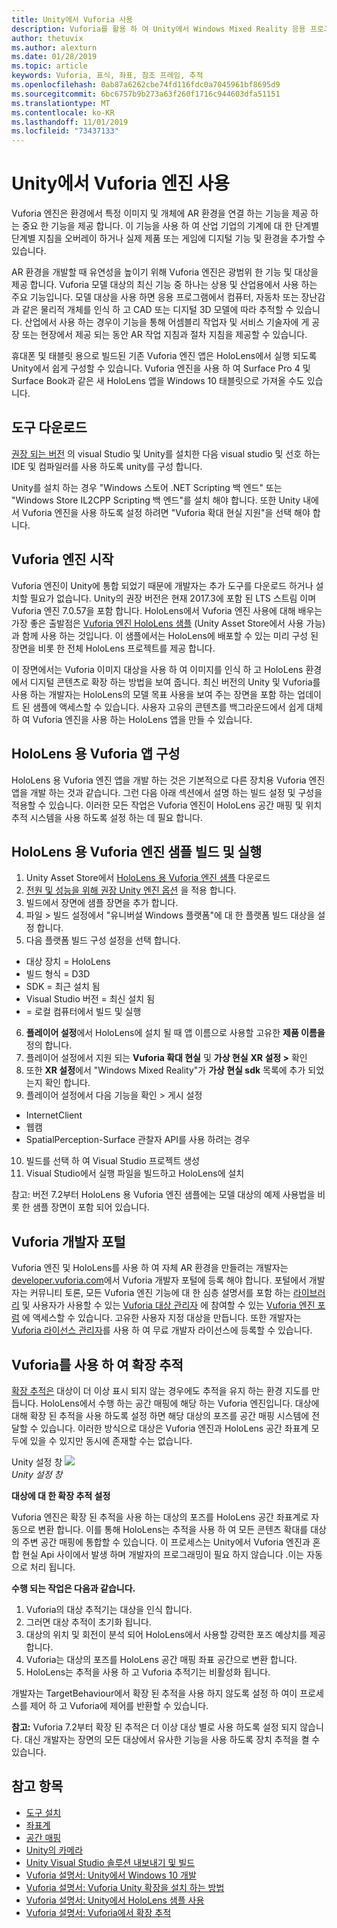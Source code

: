 ```yaml
---
title: Unity에서 Vuforia 사용
description: Vuforia를 활용 하 여 Unity에서 Windows Mixed Reality 응용 프로그램을 빌드합니다.
author: thetuvix
ms.author: alexturn
ms.date: 01/28/2019
ms.topic: article
keywords: Vuforia, 표식, 좌표, 참조 프레임, 추적
ms.openlocfilehash: 0ab87a6262cbe74fd116fdc0a7045961bf8695d9
ms.sourcegitcommit: 6bc6757b9b273a63f260f1716c944603dfa51151
ms.translationtype: MT
ms.contentlocale: ko-KR
ms.lasthandoff: 11/01/2019
ms.locfileid: "73437133"
---
```

# <a name="using-vuforia-engine-with-unity"></a>Unity에서 Vuforia 엔진 사용

Vuforia 엔진은 환경에서 특정 이미지 및 개체에 AR 환경을 연결 하는 기능을 제공 하는 중요 한 기능을 제공 합니다. 이 기능을 사용 하 여 산업 기업의 기계에 대 한 단계별 단계별 지침을 오버레이 하거나 실제 제품 또는 게임에 디지털 기능 및 환경을 추가할 수 있습니다. 

AR 환경을 개발할 때 유연성을 높이기 위해 Vuforia 엔진은 광범위 한 기능 및 대상을 제공 합니다. Vuforia 모델 대상의 최신 기능 중 하나는 상용 및 산업용에서 사용 하는 주요 기능입니다. 모델 대상을 사용 하면 응용 프로그램에서 컴퓨터, 자동차 또는 장난감과 같은 물리적 개체를 인식 하 고 CAD 또는 디지털 3D 모델에 따라 추적할 수 있습니다. 산업에서 사용 하는 경우이 기능을 통해 어셈블리 작업자 및 서비스 기술자에 게 공장 또는 현장에서 제공 되는 동안 AR 작업 지침과 절차 지침을 제공할 수 있습니다. 

휴대폰 및 태블릿 용으로 빌드된 기존 Vuforia 엔진 앱은 HoloLens에서 실행 되도록 Unity에서 쉽게 구성할 수 있습니다. Vuforia 엔진을 사용 하 여 Surface Pro 4 및 Surface Book과 같은 새 HoloLens 앱을 Windows 10 태블릿으로 가져올 수도 있습니다.

## <a name="get-the-tools"></a>도구 다운로드

[권장 되는 버전](install-the-tools.md) 의 visual Studio 및 Unity를 설치한 다음 visual studio 및 선호 하는 IDE 및 컴파일러를 사용 하도록 unity를 구성 합니다. 

Unity를 설치 하는 경우 "Windows 스토어 .NET Scripting 백 엔드" 또는 "Windows Store IL2CPP Scripting 백 엔드"를 설치 해야 합니다. 또한 Unity 내에서 Vuforia 엔진을 사용 하도록 설정 하려면 "Vuforia 확대 현실 지원"을 선택 해야 합니다.


## <a name="getting-started-with-vuforia-engine"></a>Vuforia 엔진 시작

Vuforia 엔진이 Unity에 통합 되었기 때문에 개발자는 추가 도구를 다운로드 하거나 설치할 필요가 없습니다. Unity의 권장 버전은 현재 2017.3에 포함 된 LTS 스트림 이며 Vuforia 엔진 7.0.57을 포함 합니다. HoloLens에서 Vuforia 엔진 사용에 대해 배우는 가장 좋은 출발점은 [Vuforia 엔진 HoloLens 샘플](https://assetstore.unity.com/packages/templates/packs/vuforia-hololens-sample-101553) (Unity Asset Store에서 사용 가능)과 함께 사용 하는 것입니다. 이 샘플에서는 HoloLens에 배포할 수 있는 미리 구성 된 장면을 비롯 한 전체 HoloLens 프로젝트를 제공 합니다.

이 장면에서는 Vuforia 이미지 대상을 사용 하 여 이미지를 인식 하 고 HoloLens 환경에서 디지털 콘텐츠로 확장 하는 방법을 보여 줍니다. 최신 버전의 Unity 및 Vuforia를 사용 하는 개발자는 HoloLens의 모델 목표 사용을 보여 주는 장면을 포함 하는 업데이트 된 샘플에 액세스할 수 있습니다. 사용자 고유의 콘텐츠를 백그라운드에서 쉽게 대체 하 여 Vuforia 엔진을 사용 하는 HoloLens 앱을 만들 수 있습니다.


## <a name="configuring-a-vuforia-app-for-hololens"></a>HoloLens 용 Vuforia 앱 구성

HoloLens 용 Vuforia 엔진 앱을 개발 하는 것은 기본적으로 다른 장치용 Vuforia 엔진 앱을 개발 하는 것과 같습니다. 그런 다음 아래 섹션에서 설명 하는 빌드 설정 및 구성을 적용할 수 있습니다. 이러한 모든 작업은 Vuforia 엔진이 HoloLens 공간 매핑 및 위치 추적 시스템을 사용 하도록 설정 하는 데 필요 합니다.

## <a name="build-and-run-the-vuforia-engine-sample-for-hololens"></a>HoloLens 용 Vuforia 엔진 샘플 빌드 및 실행
1.  Unity Asset Store에서 [HoloLens 용 Vuforia 엔진 샘플](https://assetstore.unity.com/packages/templates/packs/vuforia-hololens-sample-101553) 다운로드
2.  [전원 및 성능을 위해 권장 Unity 엔진 옵션](performance-recommendations-for-unity.md) 을 적용 합니다.
3.  빌드에서 장면에 샘플 장면을 추가 합니다.
4.  파일 > 빌드 설정에서 "유니버설 Windows 플랫폼"에 대 한 플랫폼 빌드 대상을 설정 합니다.
5.  다음 플랫폼 빌드 구성 설정을 선택 합니다. 
   * 대상 장치 = HoloLens
   * 빌드 형식 = D3D
   * SDK = 최근 설치 됨
   * Visual Studio 버전 = 최신 설치 됨
   * = 로컬 컴퓨터에서 빌드 및 실행
6.  **플레이어 설정**에서 HoloLens에 설치 될 때 앱 이름으로 사용할 고유한 **제품 이름을**정의 합니다.
7.  플레이어 설정에서 지원 되는 **Vuforia 확대 현실** 및 **가상 현실** **XR 설정 >** 확인
8.  또한 **XR 설정**에서 "Windows Mixed Reality"가 **가상 현실 sdk** 목록에 추가 되었는지 확인 합니다.
9.  플레이어 설정에서 다음 기능을 확인 > 게시 설정 
   * InternetClient
   * 웹캠
   * SpatialPerception-Surface 관찰자 API를 사용 하려는 경우
10. 빌드를 선택 하 여 Visual Studio 프로젝트 생성
11. Visual Studio에서 실행 파일을 빌드하고 HoloLens에 설치

참고: 버전 7.2부터 HoloLens 용 Vuforia 엔진 샘플에는 모델 대상의 예제 사용법을 비롯 한 샘플 장면이 포함 되어 있습니다.

## <a name="the-vuforia-developer-portal"></a>Vuforia 개발자 포털

Vuforia 엔진 및 HoloLens를 사용 하 여 자체 AR 환경을 만들려는 개발자는 [developer.vuforia.com](https://developer.vuforia.com/)에서 Vuforia 개발자 포털에 등록 해야 합니다. 포털에서 개발자는 커뮤니티 토론, 모든 Vuforia 엔진 기능에 대 한 심층 설명서를 포함 하는 [라이브러리](https://library.vuforia.com/) 및 사용자가 사용할 수 있는 [Vuforia 대상 관리자](https://developer.vuforia.com/target-manager) 에 참여할 수 있는 [Vuforia 엔진 포럼](https://developer.vuforia.com/forum) 에 액세스할 수 있습니다. 고유한 사용자 지정 대상을 만듭니다. 또한 개발자는 [Vuforia 라이선스 관리자](https://developer.vuforia.com/license-manager)를 사용 하 여 무료 개발자 라이선스에 등록할 수 있습니다.

## <a name="extended-tracking-with-vuforia"></a>Vuforia를 사용 하 여 확장 추적

[확장 추적은](https://library.vuforia.com/articles/Training/Extended-Tracking) 대상이 더 이상 표시 되지 않는 경우에도 추적을 유지 하는 환경 지도를 만듭니다. HoloLens에서 수행 하는 공간 매핑에 해당 하는 Vuforia 엔진입니다. 대상에 대해 확장 된 추적을 사용 하도록 설정 하면 해당 대상의 포즈를 공간 매핑 시스템에 전달할 수 있습니다. 이러한 방식으로 대상은 Vuforia 엔진과 HoloLens 공간 좌표계 모두에 있을 수 있지만 동시에 존재할 수는 없습니다.

Unity 설정 창 ![](images/vuforia-extendedtracking.png)<br>
*Unity 설정 창*

**대상에 대 한 확장 추적 설정**

Vuforia 엔진은 확장 된 추적을 사용 하는 대상의 포즈를 HoloLens 공간 좌표계로 자동으로 변환 합니다. 이를 통해 HoloLens는 추적을 사용 하 여 모든 콘텐츠 확대를 대상의 주변 공간 매핑에 통합할 수 있습니다. 이 프로세스는 Unity에서 Vuforia 엔진과 혼합 현실 Api 사이에서 발생 하며 개발자의 프로그래밍이 필요 하지 않습니다 .이는 자동으로 처리 됩니다.

**수행 되는 작업은 다음과 같습니다.**
1. Vuforia의 대상 추적기는 대상을 인식 합니다.
2. 그러면 대상 추적이 초기화 됩니다.
3. 대상의 위치 및 회전이 분석 되어 HoloLens에서 사용할 강력한 포즈 예상치를 제공 합니다.
4. Vuforia는 대상의 포즈를 HoloLens 공간 매핑 좌표 공간으로 변환 합니다.
5. HoloLens는 추적을 사용 하 고 Vuforia 추적기는 비활성화 됩니다.

개발자는 TargetBehaviour에서 확장 된 추적을 사용 하지 않도록 설정 하 여이 프로세스를 제어 하 고 Vuforia에 제어를 반환할 수 있습니다.

**참고:** Vuforia 7.2부터 확장 된 추적은 더 이상 대상 별로 사용 하도록 설정 되지 않습니다. 대신 개발자는 장면의 모든 대상에서 유사한 기능을 사용 하도록 장치 추적을 켤 수 있습니다.


## <a name="see-also"></a>참고 항목
* [도구 설치](install-the-tools.md)
* [좌표계](coordinate-systems.md)
* [공간 매핑](spatial-mapping.md)
* [Unity의 카메라](camera-in-unity.md)
* [Unity Visual Studio 솔루션 내보내기 및 빌드](exporting-and-building-a-unity-visual-studio-solution.md)
* [Vuforia 설명서: Unity에서 Windows 10 개발](https://library.vuforia.com/articles/Solution/Developing-for-Windows-10-in-Unity)
* [Vuforia 설명서: Vuforia Unity 확장을 설치 하는 방법](https://library.vuforia.com/articles/Solution/Installing-the-Unity-Extension)
* [Vuforia 설명서: Unity에서 HoloLens 샘플 사용](https://library.vuforia.com/articles/Solution/Working-with-the-HoloLens-sample-in-Unity)
* [Vuforia 설명서: Vuforia에서 확장 추적](https://library.vuforia.com/articles/Training/Extended-Tracking)

